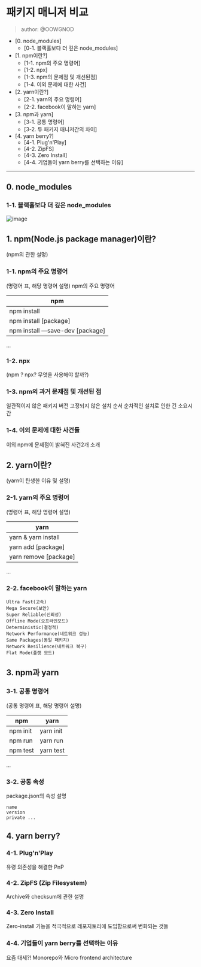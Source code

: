 # 패키지 매니저 비교

> author: @OOWGNOD
- [0. node_modules]
  - [0-1. 블랙홀보다 더 깊은 node_modules]   
- [1. npm이란?]
    - [1-1. npm의 주요 명령어]
    - [1-2. npx]
    - [1-3. npm의 문제점 및 개선된점]
    - [1-4. 이외 문제에 대한 사건]
- [2. yarn이란?]
  - [2-1. yarn의 주요 명령어]  
  - [2-2. facebook이 말하는 yarn]
- [3. npm과 yarn]
  - [3-1. 공통 명령어]
  - [3-2. 두 패키지 매니저간의 차이]
- [4. yarn berry?]
  - [4-1. Plug'n'Play]
  - [4-2. ZipFS]
  - [4-3. Zero Install]
  - [4-4. 기업들이 yarn berry를 선택하는 이유]
    
---

## 0. node_modules

### 1-1. 블랙홀보다 더 깊은 node_modules
![image](https://github.com/rud1676/FEStudy/assets/86402288/0dc254c1-a7ec-4ba5-b41c-5adc99627c24)


## 1. npm(Node.js package manager)이란?

(npm의 관한 설명)

  ### 1-1. npm의 주요 명령어
  
  (명령어 표, 해당 명령어 설명)
  npm의 주요 명령어

| npm |
| --- |
| npm install  |
| npm install [package]  |
| npm install —save-dev [package] |
...

  
  ### 1-2. npx
  
  (npm ? npx? 무엇을 사용해야 할까?)
  
  ### 1-3. npm의 과거 문제점 및 개선된 점
  
  일관적이지 않은 패키지 버전
  고정되지 않은 설치 순서
  순차적인 설치로 인한 긴 소요시간
  
  ### 1-4. 이외 문제에 대한 사건들
  
  이외 npm에 문제점이 밝혀진 사건2개 소개

## 2. yarn이란?

(yarn이 탄생한 이유 및 설명)

  ### 2-1. yarn의 주요 명령어
  
  (명령어 표, 해당 명령어 설명)

  | yarn |
  | --- |
  | yarn & yarn install  |
  | yarn add [package]  |
  | yarn remove [package] |
...
  
  ### 2-2. facebook이 말하는 yarn

    Ultra Fast(고속)
    Mega Secure(보안)
    Super Reliable(신뢰성)
    Offline Mode(오프라인모드)
    Deterministic(결정적)
    Network Performance(네트워크 성능)
    Same Packages(동일 패키지)
    Network Resilience(네트워크 복구)
    Flat Mode(플랫 모드)

## 3. npm과 yarn

  ### 3-1. 공통 명령어

  (공통 명령어 표, 해당 명령어 설명)

  | npm | yarn |
  | --- | --- |
  | npm init | yarn init  |
  | npm run | yarn run |
  | npm test | yarn test |
  ...
  
  ### 3-2. 공통 속성

  package.json의 속성 설명
  
    name
    version
    private ...

## 4. yarn berry?

  ### 4-1. Plug'n'Play

  유령 의존성을 해결한 PnP

  ### 4-2. ZipFS (Zip Filesystem)

  Archive와 checksum에 관한 설명
  
  ### 4-3. Zero Install

  Zero-install 기능을 적극적으로 레포지토리에 도입함으로써 변화되는 것들

  ### 4-4. 기업들이 yarn berry를 선택하는 이유

  요즘 대세?! Monorepo와 Micro frontend architecture

